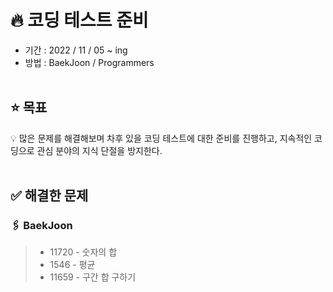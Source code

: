 # 🔥 코딩 테스트 준비

* 기간 : 2022 / 11 / 05 ~ ing
* 방법 : BaekJoon / Programmers</br></br>

## ⭐️ 목표
💡 많은 문제를 해결해보며 차후 있을 코딩 테스트에 대한 준비를 진행하고, 지속적인 코딩으로 관심 분야의 지식 단절을 방지한다.</br></br>

## ✅ 해결한 문제

### 🖇️ BaekJoon

> * 11720 - 숫자의 합
> * 1546 - 평균
> * 11659 - 구간 합 구하기
